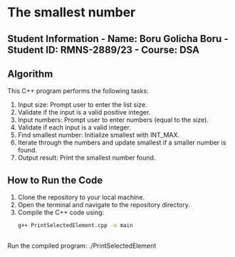 # The smallest number
 
## Student Information - **Name**: Boru Golicha Boru - **Student ID**: RMNS-2889/23 - **Course**: DSA
 
## Algorithm 
This C++ program performs the following tasks:


1. Input size: Prompt user to enter the list size.
2. Validate if the input is a valid positive integer.
3. Input numbers: Prompt user to enter numbers (equal to the size).
4. Validate if each input is a valid integer.
5. Find smallest number: Initialize smallest with INT_MAX.
6. Iterate through the numbers and update smallest if a smaller number is found.
7. Output result: Print the smallest number found.

    
## How to Run the Code 
1. Clone the repository to your local machine. 
2. Open the terminal and navigate to the repository directory. 
3. Compile the C++ code using: 
   ```bash 
   g++ PrintSelectedElement.cpp -o main 
 
Run the compiled program: 
./PrintSelectedElement 


 


